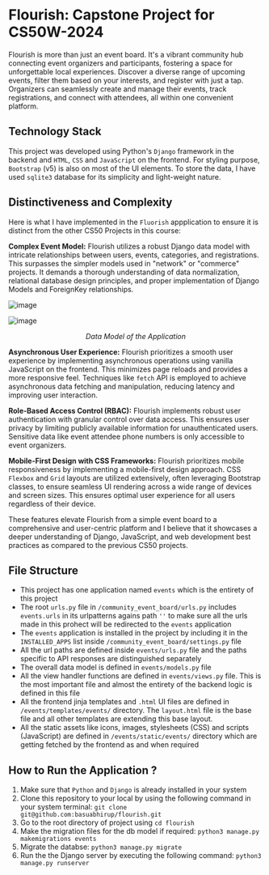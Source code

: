 # Flourish: Capstone Project for CS50W-2024

Flourish is more than just an event board. It's a vibrant community hub connecting event organizers and participants, fostering a space for unforgettable local experiences. Discover a diverse range of upcoming events, filter them based on your interests, and register with just a tap. Organizers can seamlessly create and manage their events, track registrations, and connect with attendees, all within one convenient platform.

## Technology Stack

This project was developed using Python's `Django` framework in the backend and `HTML`, `CSS` and `JavaScript` on the frontend. For styling purpose, `Bootstrap` (v5) is also on most of the UI elements. To store the data, I have used `sqlite3` database for its simplicity and light-weight nature.

## Distinctiveness and Complexity

Here is what I have implemented in the `Fluorish` appplication to ensure it is distinct from the other CS50 Projects in this course:

**Complex Event Model:** Flourish utilizes a robust Django data model with intricate relationships between users, events, categories, and registrations. This surpasses the simpler models used in "network" or "commerce" projects. It demands a thorough understanding of data normalization, relational database design principles, and proper implementation of Django Models and ForeignKey relationships.

![image](https://github.com/basuabhirup/flourish/assets/69730155/29b3d610-579e-4773-8d43-b6ecdbd9babb)

![image](https://github.com/basuabhirup/flourish/assets/69730155/111fe251-69d3-4c5c-9207-c2a24c812cc3)

<p align="center"><i>Data Model of the Application</i></p>


**Asynchronous User Experience:** Flourish prioritizes a smooth user experience by implementing asynchronous operations using vanilla JavaScript on the frontend. This minimizes page reloads and provides a more responsive feel. Techniques like `fetch` API is employed to achieve asynchronous data fetching and manipulation, reducing latency and improving user interaction.

**Role-Based Access Control (RBAC):** Flourish implements robust user authentication with granular control over data access. This ensures user privacy by limiting publicly available information for unauthenticated users. Sensitive data like event attendee phone numbers is only accessible to event organizers.

**Mobile-First Design with CSS Frameworks:** Flourish prioritizes mobile responsiveness by implementing a mobile-first design approach. CSS `Flexbox` and `Grid` layouts are utilized extensively, often leveraging Bootstrap classes, to ensure seamless UI rendering across a wide range of devices and screen sizes. This ensures optimal user experience for all users regardless of their device.

These features elevate Flourish from a simple event board to a comprehensive and user-centric platform and I believe that it showcases a deeper understanding of Django, JavaScript, and web development best practices as compared to the previous CS50 projects.

## File Structure

- This project has one application named `events` which is the entirety of this project
- The root `urls.py` file in `/community_event_board/urls.py` includes `events.urls` in its urlpatterns agains path `''` to make sure all the urls made in this prohect will be redirected to the `events` application
- The `events` application is installed in the project by including it in the `INSTALLED_APPS` list inside `/community_event_board/settings.py` file
- All the url paths are defined inside `events/urls.py` file and the paths specific to API responses are distinguished separately
- The overall data model is defined in `events/models.py` file
- All the view handler functions are defined in `events/views.py` file. This is the most important file and almost the entirety of the backend logic is defined in this file
- All the frontend jinja templates and `.html` UI files are defined in `/events/templates/events/` directory. The `layout.html` file is the base file and all other templates are extending this base layout.
- All the static assets like icons, images, stylesheets (CSS) and scripts (JavaScript) are defined in `/events/static/events/` directory which are getting fetched by the frontend as and when required

## How to Run the Application ?

1. Make sure that `Python` and `Django` is already installed in your system
2. Clone this repository to your local by using the following command in your system terminal:
   `git clone git@github.com:basuabhirup/flourish.git`
3. Go to the root directory of project using `cd flourish`
4. Make the migration files for the db model if required: `python3 manage.py makemigrations events`
5. Migrate the databse: `python3 manage.py migrate`
4. Run the the Django server by executing the following command: `python3 manage.py runserver`

